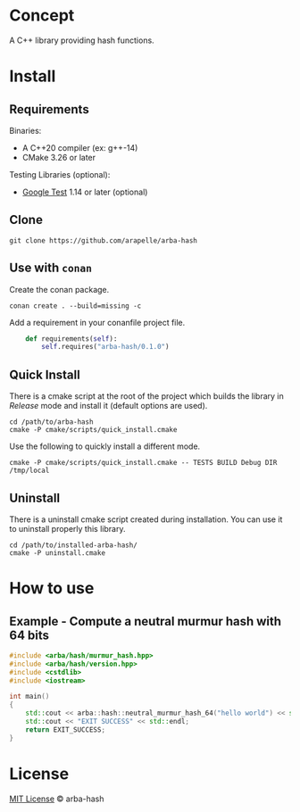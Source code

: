 # Concept #

A C++ library providing hash functions.

# Install #
## Requirements ##

Binaries:

- A C++20 compiler (ex: g++-14)
- CMake 3.26 or later

Testing Libraries (optional):

- [Google Test](https://github.com/google/googletest) 1.14 or later (optional)

## Clone

```
git clone https://github.com/arapelle/arba-hash
```

## Use with `conan`

Create the conan package.
```
conan create . --build=missing -c
```
Add a requirement in your conanfile project file.
```python
    def requirements(self):
        self.requires("arba-hash/0.1.0")
```

## Quick Install ##
There is a cmake script at the root of the project which builds the library in *Release* mode and install it (default options are used).
```
cd /path/to/arba-hash
cmake -P cmake/scripts/quick_install.cmake
```
Use the following to quickly install a different mode.
```
cmake -P cmake/scripts/quick_install.cmake -- TESTS BUILD Debug DIR /tmp/local
```

## Uninstall ##
There is a uninstall cmake script created during installation. You can use it to uninstall properly this library.
```
cd /path/to/installed-arba-hash/
cmake -P uninstall.cmake
```

# How to use
## Example - Compute a neutral murmur hash with 64 bits
```c++
#include <arba/hash/murmur_hash.hpp>
#include <arba/hash/version.hpp>
#include <cstdlib>
#include <iostream>

int main()
{
    std::cout << arba::hash::neutral_murmur_hash_64("hello world") << std::endl;
    std::cout << "EXIT SUCCESS" << std::endl;
    return EXIT_SUCCESS;
}
```

# License

[MIT License](./LICENSE.md) © arba-hash
